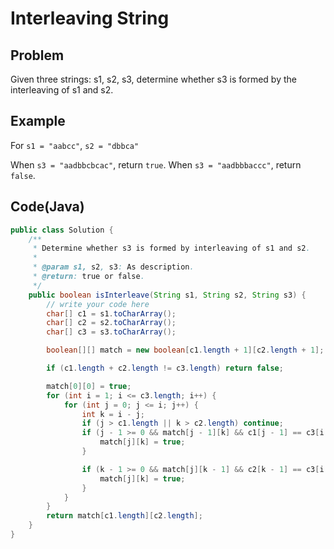 # Interleaving String

## Problem

Given three strings: s1, s2, s3, determine whether s3 is formed by the interleaving of s1 and s2.

## Example

For `s1 = "aabcc"`, `s2 = "dbbca"`

When `s3 = "aadbbcbcac"`, return `true`.
When `s3 = "aadbbbaccc"`, return `false`.

## Code(Java)

```java
public class Solution {
    /**
     * Determine whether s3 is formed by interleaving of s1 and s2.
     *
     * @param s1, s2, s3: As description.
     * @return: true or false.
     */
    public boolean isInterleave(String s1, String s2, String s3) {
        // write your code here
        char[] c1 = s1.toCharArray();
        char[] c2 = s2.toCharArray();
        char[] c3 = s3.toCharArray();

        boolean[][] match = new boolean[c1.length + 1][c2.length + 1];

        if (c1.length + c2.length != c3.length) return false;

        match[0][0] = true;
        for (int i = 1; i <= c3.length; i++) {
            for (int j = 0; j <= i; j++) {
                int k = i - j;
                if (j > c1.length || k > c2.length) continue;
                if (j - 1 >= 0 && match[j - 1][k] && c1[j - 1] == c3[i - 1]) {
                    match[j][k] = true;
                }

                if (k - 1 >= 0 && match[j][k - 1] && c2[k - 1] == c3[i - 1]) {
                    match[j][k] = true;
                }
            }
        }
        return match[c1.length][c2.length];
    }
}
```
